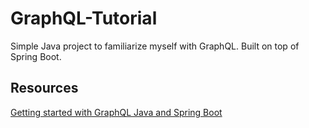 # GraphQL-Tutorial

Simple Java project to familiarize myself with GraphQL. Built on top of Spring Boot.

## Resources
[Getting started with GraphQL Java and Spring Boot](https://www.graphql-java.com/tutorials/getting-started-with-spring-boot/)
